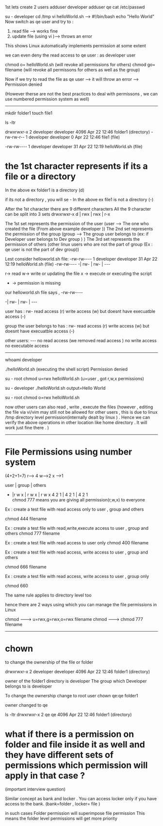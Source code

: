 
1st lets create 2 users 
adduser developer 
adduser qe
cat /etc/passwd


su - developer 
cd /tmp
vi helloWorld.sh
   --> 
      #!/bin/bash
      echo "Hello World"
Now switch as qe user and try to :
1) read file --> works fine
2) update file (using vi )--> throws an error

This shows Linux automatically implements permission at some extent 

we can even deny the read access to qe user : 
as developer user

chmod o= helloWorld.sh  (will revoke all permissions for others)
chmod go= filename  (will revoke all permissons for others as well as the group)



Now if we try to read the file as qe user --> it will throw an error
--> Permission denied

(However therse are not the best practices to deal with permissons , we can use numbered permission system as well)



---------------------------------------------------------------------------
mkdir folder1
touch file1

ls -ltr


drwxrwxr-x 2 developer developer 4096 Apr 22 12:46 folder1    (directory)
-rw-rw-r-- 1 developer developer    0 Apr 22 12:46 file1      (file)

-rw-rw---- 1 developer developer   31 Apr 22 12:19 helloWorld.sh (file)





# the 1st character represents if its a file or a directory 
In the above ex folder1 is  a directory (d)

if its not a directory , you will se - 
In the above ex file1 is  not a directory (-)

After the 1st character there are 9 different characters
All the 9 character can be split into 3 sets 
drwxrwxr-x
d | rwx | rwx | r-x


The 1st set represents the permission of the user   (user --> The one who created the file (From above example developer ))
The  2nd set represents the permission of the group  (group --> The group user belongs to  (ex: if Developer user belongs to Dev group ) )
The 3rd set represents the permission of others   (other linux users who are not the part of group (Ex : qe user is not the part of dev group))



Lest consider helloworld.sh file:     -rw-rw---- 1 developer developer   31 Apr 22 12:19 helloWorld.sh (file)
 -rw-rw----
-| rw- | rw- | ---

r-> read
w-> write or updating the file
x -> execute or executing the script
-  -> permission is missing 


our helloworld.sh file says ,
 -rw-rw---- 

 -| rw- | rw- | ---


 user has : rw-
read access (r)
write access (w)
but doesnt have execuatble access (-)


group the user belongs to has :  rw-
read access (r)
write access (w)
but doesnt have execuatble access (-)


other users: ---
no read access (we removed read access )
no write access
no executable access

 -----------------------------------------------------------------------------------

whoami
developer

 ./helloWorld.sh    (executing the shell script)
 Permission denied

 su - root
chmod u=rwx helloWorld.sh   (u=user , got r,w,x permissions)

su - developer 
./helloWorld.sh
output=Hello World


 su - root
chmod o=rwx helloWorld.sh

now other users can also read , write , execute the files 
(however , editing the file via vi/vim may still not be allowed for other users , this is due to linux /tmp directory level permission(internally dealt by linux ) . Hence we can verify the above operations in other location like home directory . It will work just fine there .  )

----------------------------------------------------------------------------------------------------

# File Permissions using number system
(4+2+1=7)
r--> 4
w-->2
x -->1

   user  | group | others
- |r w x | r w x | r w x 
   4 2 1 | 4 2 1 | 4 2 1  
 chmod 777 means you are giving all permission(r,w,x) to everyone 
 
 Ex : create a test file with read access only to user , group and others

  chmod 444 filename


Ex : create a test file with read,write,execute  access  to user , group and others
   chmod 777 filename


Ex : create a test file with read  access  to user only
chmod 400 filename

Ex : create a test file with read  access, write access   to user , group and others

chmod 666 filename

Ex : create a test file with read  access, write access   to user , group only 

chmod 660


The same rule applies to directory level too 

hence there are 2 ways using which you can manage the file permissions in Linux


chmod ---> u=rwx,g=rwx,o=rwx filename
chmod ---> chmod 777 filename


-----------------------------------------------------
# chown 
to change the ownership of the file or folder


drwxrwxr-x 2 developer developer 4096 Apr 22 12:46 folder1    (directory)

owner of the folder1 directory is developer 
The group which Developer belongs to is developer 


To change the ownership change to root user
chown qe:qe folder1 


owner changed to qe 

ls -ltr
drwxrwxr-x 2 qe qe 4096 Apr 22 12:46 folder1    (directory)


# what if there is  a permission on folder and file inside it as well and they have different sets of permissions which permission will apply in that case ?
(important interview question)

Similar concept as bank and locker . You can access locker only if you have access to the bank.  (bank=folder , locker= file ) 

in such cases  Folder permission will superimpose file permission
This means the folder level permissions  will get more priority 



